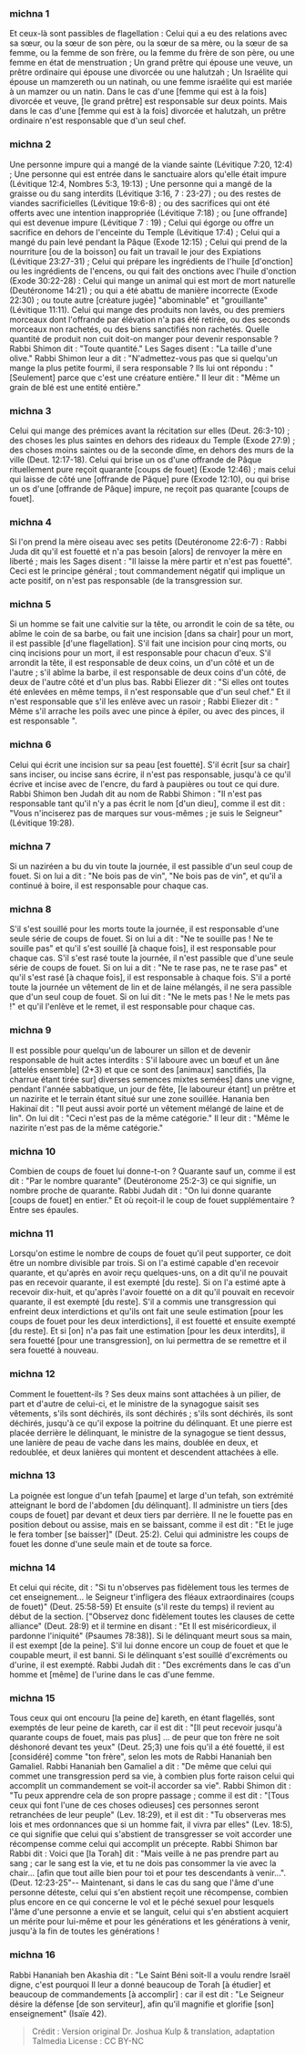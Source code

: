 
### michna 1
Et ceux-là sont passibles de flagellation : Celui qui a eu des relations avec sa sœur, ou la sœur de son père, ou la sœur de sa mère, ou la sœur de sa femme, ou la femme de son frère, ou la femme du frère de son père, ou une femme en état de menstruation ; Un grand prêtre qui épouse une veuve, un prêtre ordinaire qui épouse une divorcée ou une halutzah ; Un Israélite qui épouse un mamzereth ou un natinah, ou une femme israélite qui est mariée à un mamzer ou un natin. Dans le cas d'une [femme qui est à la fois] divorcée et veuve, [le grand prêtre] est responsable sur deux points. Mais dans le cas d'une [femme qui est à la fois] divorcée et halutzah, un prêtre ordinaire n'est responsable que d'un seul chef.

### michna 2
Une personne impure qui a mangé de la viande sainte (Lévitique 7:20, 12:4) ; Une personne qui est entrée dans le sanctuaire alors qu'elle était impure (Lévitique 12:4, Nombres 5:3, 19:13) ; Une personne qui a mangé de la graisse ou du sang interdits (Lévitique 3:16, 7 : 23-27) ; ou des restes de viandes sacrificielles (Lévitique 19:6-8) ; ou des sacrifices qui ont été offerts avec une intention inappropriée (Lévitique 7:18) ; ou [une offrande] qui est devenue impure (Lévitique 7 : 19) ; Celui qui égorge ou offre un sacrifice en dehors de l'enceinte du Temple (Lévitique 17:4) ; Celui qui a mangé du pain levé pendant la Pâque (Exode 12:15) ; Celui qui prend de la nourriture [ou de la boisson] ou fait un travail le jour des Expiations (Lévitique 23:27-31) ; Celui qui prépare les ingrédients de l'huile [d'onction] ou les ingrédients de l'encens, ou qui fait des onctions avec l'huile d'onction (Exode 30:22-28) : Celui qui mange un animal qui est mort de mort naturelle (Deutéronome 14:21) ; ou qui a été abattu de manière incorrecte (Exode 22:30) ; ou toute autre [créature jugée] "abominable" et "grouillante" (Lévitique 11:11). Celui qui mange des produits non lavés, ou des premiers morceaux dont l'offrande par élévation n'a pas été retirée, ou des seconds morceaux non rachetés, ou des biens sanctifiés non rachetés. Quelle quantité de produit non cuit doit-on manger pour devenir responsable ? Rabbi Shimon dit : "Toute quantité." Les Sages disent :  "La taille d'une olive." Rabbi Shimon leur a dit :  "N'admettez-vous pas que si quelqu'un mange la plus petite fourmi, il sera responsable ? Ils lui ont répondu : "[Seulement] parce que c'est une créature entière." Il leur dit :  "Même un grain de blé est une entité entière."

### michna 3
Celui qui mange des prémices avant la récitation sur elles (Deut. 26:3-10) ; des choses les plus saintes en dehors des rideaux du Temple (Exode 27:9) ; des choses moins saintes ou de la seconde dîme, en dehors des murs de la ville (Deut. 12:17-18). Celui qui brise un os d'une offrande de Pâque rituellement pure reçoit quarante [coups de fouet] (Exode 12:46) ; mais celui qui laisse de côté une [offrande de Pâque] pure (Exode 12:10), ou qui brise un os d'une [offrande de Pâque] impure, ne reçoit pas quarante [coups de fouet].

### michna 4
Si l'on prend la mère oiseau avec ses petits (Deutéronome 22:6-7) : Rabbi Juda dit qu'il est fouetté et n'a pas besoin [alors] de renvoyer la mère en liberté ; mais les Sages disent :  "Il laisse la mère partir et n'est pas fouetté". Ceci est le principe général ; tout commandement négatif qui implique un acte positif, on n'est pas responsable (de la transgression sur.

### michna 5
Si un homme se fait une calvitie sur la tête, ou arrondit le coin de sa tête, ou abîme le coin de sa barbe, ou fait une incision [dans sa chair] pour un mort, il est passible [d'une flagellation]. S'il fait une incision pour cinq morts, ou cinq incisions pour un mort, il est responsable pour chacun d'eux. S'il arrondit la tête, il est responsable de deux coins, un d'un côté et un de l'autre ; s'il abîme la barbe, il est responsable de deux coins d'un côté, de deux de l'autre côté et d'un plus bas. Rabbi Eliezer dit : "Si elles ont toutes été enlevées en même temps, il n'est responsable que d'un seul chef." Et il n'est responsable que s'il les enlève avec un rasoir ; Rabbi Eliezer dit : " Même s'il arrache les poils avec une pince à épiler, ou avec des pinces, il est responsable ".

### michna 6
Celui qui écrit une incision sur sa peau [est fouetté]. S'il écrit [sur sa chair] sans inciser, ou incise sans écrire, il n'est pas responsable, jusqu'à ce qu'il écrive et incise avec de l'encre, du fard à paupières ou tout ce qui dure. Rabbi Shimon ben Judah dit au nom de Rabbi Shimon : "Il n'est pas responsable tant qu'il n'y a pas écrit le nom [d'un dieu], comme il est dit : "Vous n'inciserez pas de marques sur vous-mêmes ; je suis le Seigneur" (Lévitique 19:28).

### michna 7
Si un naziréen a bu du vin toute la journée, il est passible d'un seul coup de fouet. Si on lui a dit : "Ne bois pas de vin", "Ne bois pas de vin", et qu'il a continué à boire, il est responsable pour chaque cas.

### michna 8
S'il s'est souillé pour les morts toute la journée, il est responsable d'une seule série de coups de fouet. Si on lui a dit : "Ne te souille pas ! Ne te souille pas" et qu'il s'est souillé [à chaque fois], il est responsable pour chaque cas. S'il s'est rasé toute la journée, il n'est passible que d'une seule série de coups de fouet. Si on lui a dit : "Ne te rase pas, ne te rase pas" et qu'il s'est rasé [à chaque fois], il est responsable à chaque fois. S'il a porté toute la journée un vêtement de lin et de laine mélangés, il ne sera passible que d'un seul coup de fouet. Si on lui dit : "Ne le mets pas !  Ne le mets pas !" et qu'il l'enlève et le remet, il est responsable pour chaque cas.

### michna 9
Il est possible pour quelqu'un de labourer un sillon et de devenir responsable de huit actes interdits : S'il laboure avec un bœuf et un âne [attelés ensemble] (2+3) et que ce sont des [animaux] sanctifiés, [la charrue étant tirée sur] diverses semences mixtes semées] dans une vigne, pendant l'année sabbatique, un jour de fête, [le laboureur étant] un prêtre et un nazirite et le terrain étant situé sur une zone souillée. Hanania ben Hakinaï dit : "Il peut aussi avoir porté un vêtement mélangé de laine et de lin". On lui dit : "Ceci n'est pas de la même catégorie." Il leur dit :  "Même le nazirite n'est pas de la même catégorie."

### michna 10
Combien de coups de fouet lui donne-t-on ? Quarante sauf un, comme il est dit : "Par le nombre quarante" (Deutéronome 25:2-3) ce qui signifie, un nombre proche de quarante. Rabbi Judah dit : "On lui donne quarante [coups de fouet] en entier." Et où reçoit-il le coup de fouet supplémentaire ? Entre ses épaules.

### michna 11
Lorsqu'on estime le nombre de coups de fouet qu'il peut supporter, ce doit être un nombre divisible par trois. Si on l'a estimé capable d'en recevoir quarante, et qu'après en avoir reçu quelques-uns, on a dit qu'il ne pouvait pas en recevoir quarante, il est exempté [du reste]. Si on l'a estimé apte à recevoir dix-huit, et qu'après l'avoir fouetté on a dit qu'il pouvait en recevoir quarante, il est exempté [du reste]. S'il a commis une transgression qui enfreint deux interdictions et qu'ils ont fait une seule estimation [pour les coups de fouet pour les deux interdictions], il est fouetté et ensuite exempté [du reste]. Et si [on] n'a pas fait une estimation [pour les deux interdits], il sera fouetté [pour une transgression], on lui permettra de se remettre et il sera fouetté à nouveau.

### michna 12
Comment le fouettent-ils ? Ses deux mains sont attachées à un pilier, de part et d'autre de celui-ci, et le ministre de la synagogue saisit ses vêtements, s'ils sont déchirés, ils sont déchirés ; s'ils sont déchirés, ils sont déchirés, jusqu'à ce qu'il expose la poitrine du délinquant. Et une pierre est placée derrière le délinquant, le ministre de la synagogue se tient dessus, une lanière de peau de vache dans les mains, doublée en deux, et redoublée, et deux lanières qui montent et descendent attachées à elle.

### michna 13
La poignée est longue d'un tefah [paume] et large d'un tefah, son extrémité atteignant le bord de l'abdomen [du délinquant]. Il administre un tiers [des coups de fouet] par devant et deux tiers par derrière. Il ne le fouette pas en position debout ou assise, mais en se baissant, comme il est dit : "Et le juge le fera tomber [se baisser]" (Deut. 25:2). Celui qui administre les coups de fouet les donne d'une seule main et de toute sa force.

### michna 14
Et celui qui récite, dit : "Si tu n'observes pas fidèlement tous les termes de cet enseignement... le Seigneur t'infligera des fléaux extraordinaires (coups de fouet)" (Deut. 25:58-59) Et ensuite (s'il reste du temps) il revient au début de la section. ["Observez donc fidèlement toutes les clauses de cette alliance" (Deut. 28:9) et il termine en disant : "Et Il est miséricordieux, il pardonne l'iniquité" (Psaumes 78:38)]. Si le délinquant meurt sous sa main, il est exempt [de la peine]. S'il lui donne encore un coup de fouet et que le coupable meurt, il est banni. Si le délinquant s'est souillé d'excréments ou d'urine, il est exempté. Rabbi Judah dit : "Des excréments dans le cas d'un homme et [même] de l'urine dans le cas d'une femme.

### michna 15
Tous ceux qui ont encouru [la peine de] kareth, en étant flagellés, sont exemptés de leur peine de kareth, car il est dit : "[Il peut recevoir jusqu'à quarante coups de fouet, mais pas plus] ... de peur que ton frère ne soit déshonoré devant tes yeux" (Deut. 25;3) une fois qu'il a été fouetté, il est [considéré] comme "ton frère", selon les mots de Rabbi Hananiah ben Gamaliel. Rabbi Hananiah ben Gamaliel a dit :  "De même que celui qui commet une transgression perd sa vie, à combien plus forte raison celui qui accomplit un commandement se voit-il accorder sa vie". Rabbi Shimon dit : "Tu peux apprendre cela de son propre passage ; comme il est dit : "[Tous ceux qui font l'une de ces choses odieuses] ces personnes seront retranchées de leur peuple" (Lev. 18:29), et il est dit : "Tu observeras mes lois et mes ordonnances que si un homme fait, il vivra par elles" (Lev. 18:5), ce qui signifie que celui qui s'abstient de transgresser se voit accorder une récompense comme celui qui accomplit un précepte. Rabbi Shimon bar Rabbi dit :  Voici que [la Torah] dit : "Mais veille à ne pas prendre part au sang ; car le sang est la vie, et tu ne dois pas consommer la vie avec la chair... [afin que tout aille bien pour toi et pour tes descendants à venir...". (Deut. 12:23-25"-- Maintenant, si dans le cas du sang que l'âme d'une personne déteste, celui qui s'en abstient reçoit une récompense, combien plus encore en ce qui concerne le vol et le péché sexuel pour lesquels l'âme d'une personne a envie et se languit, celui qui s'en abstient acquiert un mérite pour lui-même et pour les générations et les générations à venir, jusqu'à la fin de toutes les générations !

### michna 16
Rabbi Hananiah ben Akashia dit : "Le Saint Béni soit-Il a voulu rendre Israël digne, c'est pourquoi Il leur a donné beaucoup de Torah [à étudier] et beaucoup de commandements [à accomplir] : car il est dit : "Le Seigneur désire la défense [de son serviteur], afin qu'il magnifie et glorifie [son] enseignement" (Isaïe 42).

>Crédit : Version original Dr. Joshua Kulp & translation, adaptation Talmedia
>License : CC BY-NC